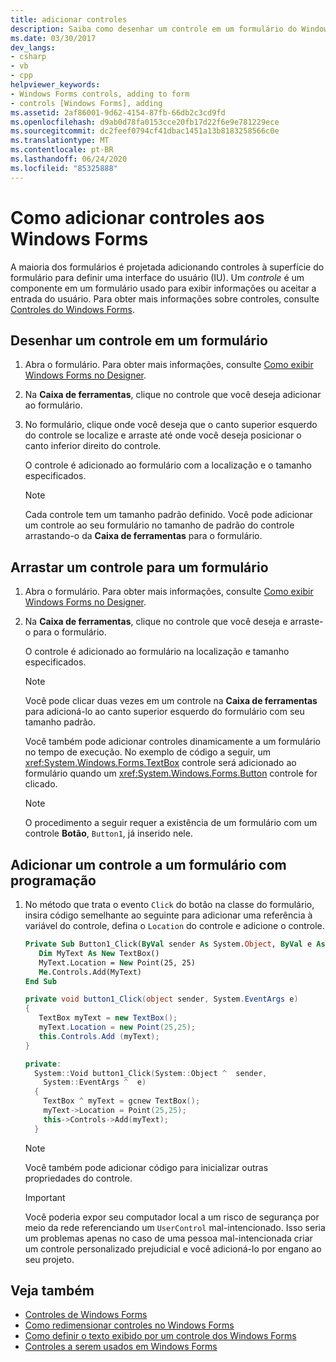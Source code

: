 ```yaml
---
title: adicionar controles
description: Saiba como desenhar um controle em um formulário do Windows. Um controle é um componente em um formulário que você pode usar para exibir informações ou aceitar a entrada do usuário.
ms.date: 03/30/2017
dev_langs:
- csharp
- vb
- cpp
helpviewer_keywords:
- Windows Forms controls, adding to form
- controls [Windows Forms], adding
ms.assetid: 2af86001-9d62-4154-87fb-66db2c3cd9fd
ms.openlocfilehash: d9ab0d78fa0153cce20fb17d22f6e9e781229ece
ms.sourcegitcommit: dc2feef0794cf41dbac1451a13b8183258566c0e
ms.translationtype: MT
ms.contentlocale: pt-BR
ms.lasthandoff: 06/24/2020
ms.locfileid: "85325888"
---
```

# <a name="how-to-add-controls-to-windows-forms"></a>Como adicionar controles aos Windows Forms

A maioria dos formulários é projetada adicionando controles à superfície do formulário para definir uma interface do usuário (IU). Um *controle* é um componente em um formulário usado para exibir informações ou aceitar a entrada do usuário. Para obter mais informações sobre controles, consulte [Controles do Windows Forms](index.md).

## <a name="to-draw-a-control-on-a-form"></a>Desenhar um controle em um formulário

1. Abra o formulário. Para obter mais informações, consulte [Como exibir Windows Forms no Designer](https://docs.microsoft.com/previous-versions/visualstudio/visual-studio-2010/w5yd62ts(v=vs.100)).

2. Na **Caixa de ferramentas**, clique no controle que você deseja adicionar ao formulário.

3. No formulário, clique onde você deseja que o canto superior esquerdo do controle se localize e arraste até onde você deseja posicionar o canto inferior direito do controle.

    O controle é adicionado ao formulário com a localização e o tamanho especificados.

    > [!NOTE]
    > Cada controle tem um tamanho padrão definido. Você pode adicionar um controle ao seu formulário no tamanho de padrão do controle arrastando-o da **Caixa de ferramentas** para o formulário.

## <a name="to-drag-a-control-to-a-form"></a>Arrastar um controle para um formulário

1. Abra o formulário. Para obter mais informações, consulte [Como exibir Windows Forms no Designer](https://docs.microsoft.com/previous-versions/visualstudio/visual-studio-2010/w5yd62ts(v=vs.100)).

2. Na **Caixa de ferramentas**, clique no controle que você deseja e arraste-o para o formulário.

    O controle é adicionado ao formulário na localização e tamanho especificados.

    > [!NOTE]
    > Você pode clicar duas vezes em um controle na **Caixa de ferramentas** para adicioná-lo ao canto superior esquerdo do formulário com seu tamanho padrão.

    Você também pode adicionar controles dinamicamente a um formulário no tempo de execução. No exemplo de código a seguir, um <xref:System.Windows.Forms.TextBox> controle será adicionado ao formulário quando um <xref:System.Windows.Forms.Button> controle for clicado.

    > [!NOTE]
    > O procedimento a seguir requer a existência de um formulário com um controle **Botão**, `Button1`, já inserido nele.

## <a name="to-add-a-control-to-a-form-programmatically"></a>Adicionar um controle a um formulário com programação

1. No método que trata o evento `Click` do botão na classe do formulário, insira código semelhante ao seguinte para adicionar uma referência à variável do controle, defina o `Location` do controle e adicione o controle.

    ```vb
    Private Sub Button1_Click(ByVal sender As System.Object, ByVal e As System.EventArgs) Handles Button1.Click
       Dim MyText As New TextBox()
       MyText.Location = New Point(25, 25)
       Me.Controls.Add(MyText)
    End Sub
    ```

    ```csharp
    private void button1_Click(object sender, System.EventArgs e)
    {
       TextBox myText = new TextBox();
       myText.Location = new Point(25,25);
       this.Controls.Add (myText);
    }
    ```

    ```cpp
    private:
      System::Void button1_Click(System::Object ^  sender,
        System::EventArgs ^  e)
      {
        TextBox ^ myText = gcnew TextBox();
        myText->Location = Point(25,25);
        this->Controls->Add(myText);
      }
    ```

    > [!NOTE]
    > Você também pode adicionar código para inicializar outras propriedades do controle.

    > [!IMPORTANT]
    > Você poderia expor seu computador local a um risco de segurança por meio da rede referenciando um `UserControl` mal-intencionado. Isso seria um problemas apenas no caso de uma pessoa mal-intencionada criar um controle personalizado prejudicial e você adicioná-lo por engano ao seu projeto.

## <a name="see-also"></a>Veja também

- [Controles de Windows Forms](index.md)
- [Como redimensionar controles no Windows Forms](how-to-resize-controls-on-windows-forms.md)
- [Como definir o texto exibido por um controle dos Windows Forms](how-to-set-the-text-displayed-by-a-windows-forms-control.md)
- [Controles a serem usados em Windows Forms](controls-to-use-on-windows-forms.md)
